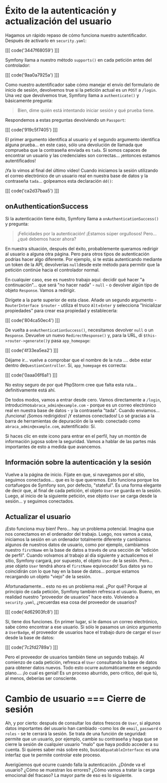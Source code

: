 # Éxito de la autenticación y actualización del usuario

Hagamos un rápido repaso de cómo funciona nuestro autentificador. Después de activarlo en `security.yaml`:

[[[ code('3447f68059') ]]]

Symfony llama a nuestro método `supports()` en cada petición antes del controlador:

[[[ code('9aa0a7925a') ]]]

Como nuestro autentificador sabe cómo manejar el envío del formulario de inicio de sesión, devolvemos true si la petición actual es un `POST` a `/login`. Una vez que devolvemos true, Symfony llama a `authenticate()` y básicamente pregunta:

> Bien, dime quién está intentando iniciar sesión y qué prueba tiene.

Respondemos a estas preguntas devolviendo un `Passport`:

[[[ code('919c5f7405') ]]]

El primer argumento identifica al usuario y el segundo argumento identifica alguna prueba... en este caso, sólo una devolución de llamada que comprueba que la contraseña enviada es `tada`. Si somos capaces de encontrar un usuario y las credenciales son correctas... ¡entonces estamos autentificados!

¡Ya lo vimos al final del último vídeo! Cuando iniciamos la sesión utilizando el correo electrónico de un usuario real en nuestra base de datos y la contraseña `tada`... golpeamos esta declaración `dd()`:

[[[ code('ca2d37baa5') ]]]

## onAuthenticationSuccess

Si la autenticación tiene éxito, Symfony llama a `onAuthenticationSuccess()` y pregunta:

> ¡Felicidades por la autenticación! ¡Estamos súper orgullosos! Pero... ¿qué debemos hacer ahora?

En nuestra situación, después del éxito, probablemente queramos redirigir al usuario a alguna otra página. Pero para otros tipos de autenticación podrías hacer algo diferente. Por ejemplo, si te estás autenticando mediante un token de la API, devolverías `null`desde este método para permitir que la petición continúe hacia el controlador normal.

En cualquier caso, ese es nuestro trabajo aquí: decidir qué hacer "a continuación"... que será "no hacer nada" - `null` - o devolver algún tipo de objeto `Response`. Vamos a redirigir.

Dirígete a la parte superior de esta clase. Añade un segundo argumento -`RouterInterface $router` - utiliza el truco `Alt`+`Enter` y selecciona "Inicializar propiedades" para crear esa propiedad y establecerla:

[[[ code('804ca50ec4') ]]]

De vuelta a `onAuthenticationSuccess()`, necesitamos devolver `null` o un `Response`. Devuelve un nuevo `RedirectResponse()` y, para la URL, di `$this->router->generate()`y pasa `app_homepage`:

[[[ code('4f33ea5ea2') ]]]

Déjame ir... vuelve a comprobar que el nombre de la ruta .... debe estar dentro de`QuestionController`. Sí, `app_homepage` es correcta:

[[[ code('0aaa06f6a1') ]]]

No estoy seguro de por qué PhpStorm cree que falta esta ruta... definitivamente está ahí.

De todos modos, vamos a entrar desde cero. Vamos directamente a `/login`, introducimos`abraca_admin@example.com` - porque es un correo electrónico real en nuestra base de datos - y la contraseña "tada". Cuando enviamos... ¡funciona! ¡Somos redirigidos! ¡Y estamos conectados! Lo sé gracias a la barra de herramientas de depuración de la web: conectado como `abraca_admin@example.com`, autentificado: Sí.

Si haces clic en este icono para entrar en el perfil, hay un montón de información jugosa sobre la seguridad. Vamos a hablar de las partes más importantes de esto a medida que avancemos.

## Información sobre la autenticación y la sesión

Vuelve a la página de inicio. Fíjate en que, si navegamos por el sitio, seguimos conectados... que es lo que queremos. Esto funciona porque los cortafuegos de Symfony son, por defecto, "stateful". Es una forma elegante de decir que, al final de cada petición, el objeto `User` se guarda en la sesión. Luego, al inicio de la siguiente petición, ese objeto `User` se carga desde la sesión... y seguimos conectados.

## Actualizar el usuario

¡Esto funciona muy bien! Pero... hay un problema potencial. Imagina que nos conectamos en el ordenador del trabajo. Luego, nos vamos a casa, iniciamos la sesión en un ordenador totalmente diferente y cambiamos algunos de nuestros datos de usuario, como por ejemplo, cambiamos nuestro `firstName` en la base de datos a través de una sección de "edición de perfil". Cuando volvamos al trabajo al día siguiente y actualicemos el sitio, Symfony cargará, por supuesto, el objeto `User` de la sesión. Pero... ¡ese objeto `User` tendrá ahora el `firstName` equivocado! Sus datos ya no coincidirán con lo que hay en la base de datos... porque estamos recargando un objeto "viejo" de la sesión.

Afortunadamente... esto no es un problema real. ¿Por qué? Porque al principio de cada petición, Symfony también refresca el usuario. Bueno, en realidad nuestro "proveedor de usuarios" hace esto. Volviendo a `security.yaml`, ¿recuerdas esa cosa del proveedor de usuarios?

[[[ code('4d62903fc8') ]]]

Sí, tiene dos funciones. En primer lugar, si le damos un correo electrónico, sabe cómo encontrar a ese usuario. Si sólo le pasamos un único argumento a `UserBadge`, el proveedor de usuarios hace el trabajo duro de cargar el `User` desde la base de datos:

[[[ code('7c2fd2789a') ]]]

Pero el proveedor de usuarios también tiene un segundo trabajo. Al comienzo de cada petición, refresca el `User` consultando la base de datos para obtener datos nuevos. Todo esto ocurre automáticamente en segundo plano.... ¡lo cual es genial! Es un proceso aburrido, pero crítico, del que tú, al menos, deberías ser consciente.
# Cambio de usuario === Cierre de sesión

Ah, y por cierto: después de consultar los datos frescos de `User`, si algunos datos importantes del usuario han cambiado -como los de `email`, `password` o `roles` - se te cerrará la sesión. Se trata de una función de seguridad: permite que un usuario, por ejemplo, cambie su contraseña y haga que se cierre la sesión de cualquier usuario "malo" que haya podido acceder a su cuenta. Si quieres saber más sobre esto, busca`EquatableInterface`: es una interfaz que te permite controlar este proceso.

Averigüemos qué ocurre cuando falla la autenticación. ¿Dónde va el usuario? ¿Cómo se muestran los errores? ¿Cómo vamos a tratar la carga emocional del fracaso? La mayor parte de eso es lo siguiente.
